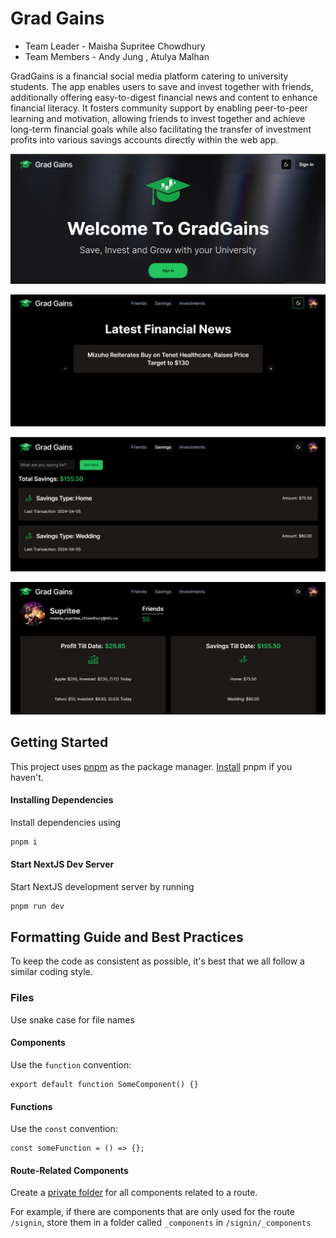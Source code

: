 # Grad Gains

- Team Leader - Maisha Supritee Chowdhury
- Team Members - Andy Jung , Atulya Malhan

GradGains is a financial social media platform catering to university students. The app enables users to save and invest together with friends, additionally offering easy-to-digest financial news and content to enhance financial literacy. It fosters community support by enabling peer-to-peer learning and motivation, allowing friends to invest together and achieve long-term financial goals while also facilitating the transfer of investment profits into various savings accounts directly within the web app.

![Grad Gains Landing Page](https://github.com/maishaSupritee/grad-gains/blob/readme/screenshots/app.png?raw=true "Grad Gains Landing Page")

![Grad Gains Dashboard](https://github.com/maishaSupritee/grad-gains/blob/readme/screenshots/app2.png?raw=true "Grad Gains Dashboard")

![Grad Gains Savings Page](https://github.com/maishaSupritee/grad-gains/blob/readme/screenshots/app3.png?raw=true "Grad Gains Savings Page")

![Grad Gains Profile Page](https://github.com/maishaSupritee/grad-gains/blob/readme/screenshots/app4.png?raw=true "Grad Gains Profile Page")

## Getting Started

This project uses [pnpm](https://pnpm.io/) as the package manager. [Install](https://pnpm.io/installation#using-a-standalone-script) pnpm if you haven't.

#### Installing Dependencies

Install dependencies using

```bash
pnpm i
```

#### Start NextJS Dev Server

Start NextJS development server by running

```bash
pnpm run dev
```

## Formatting Guide and Best Practices

To keep the code as consistent as possible, it's best that we all follow a similar coding style.

### Files

Use snake case for file names

#### Components

Use the `function` convention:

```tsx
export default function SomeComponent() {}
```

#### Functions

Use the `const` convention:

```tsx
const someFunction = () => {};
```

#### Route-Related Components

Create a [private folder](<https://nextjs.org/docs/getting-started/project-structure#dynamic-routes:~:text=all%20route%20segment-,Route%20Groups%20and%20Private%20Folders,-(folder)>) for all components related to a route.

For example, if there are components that are only used for the route `/signin`, store them in a folder called `_components` in `/signin/_components`
